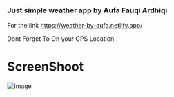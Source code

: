 ### Just simple weather app by Aufa Fauqi Ardhiqi
For the link 
https://weather-by-aufa.netlify.app/

Dont Forget To On your GPS Location

# ScreenShoot
![image](https://user-images.githubusercontent.com/79738424/188324265-a4f6003a-a9e6-41b2-a748-2292967dc1cb.png)
